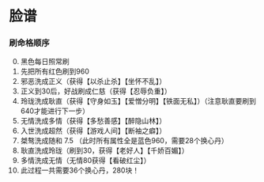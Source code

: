 # 脸谱

### 刷命格顺序
0. 黑色每日照常刷
1. 先把所有红色刷到960
2. 邪恶洗成正义（获得【以杀止杀】【坐怀不乱】）
3. 正义到30后，好战刷成仁慈（获得【忍辱负重】）
4. 玲珑洗成耿直（获得【守身如玉】【爱憎分明】【铁面无私】）（注意耿直要刷到640才能进行下一步）
5. 无情洗成多情（获得【多愁善感】【醉隐山林】）
6. 入世洗成超然（获得【游戏人间】【断袖之癖】）
7. 桀骜洗成随和
7.5 （此时所有属性全是蓝色960，需要28个换心丹）
8. 耿直洗成玲珑（刷到30，获得【老好人】【千娇百媚】）
9. 多情洗成无情（无情80获得【看破红尘】）
10. 此过程一共需要36个换心丹，280块！
